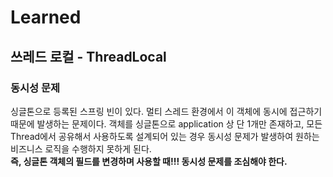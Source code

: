 # Learned

## 쓰레드 로컬 - ThreadLocal
### 동시성 문제
싱글톤으로 등록된 스프링 빈이 있다. 멀티 스레드 환경에서 이 객체에 동시에 접근하기 때문에 발생하는 문제이다.
객체를 싱글톤으로 application 상 단 1개만 존재하고, 모든 Thread에서 공유해서 사용하도록 설계되어 있는 경우 동시성 문제가 발생하여 원하는 비즈니스 로직을 수행하지 못하게 된다.  
**즉, 싱글톤 객체의 필드를 변경하며 사용할 때!!! 동시성 문제를 조심해야 한다.**
